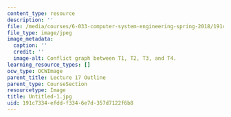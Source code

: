 ```yaml
---
content_type: resource
description: ''
file: /media/courses/6-033-computer-system-engineering-spring-2018/191c7334efddf3346e7d357d7122f6b8_Untitled-1.jpg
file_type: image/jpeg
image_metadata:
  caption: ''
  credit: ''
  image-alt: Conflict graph between T1, T2, T3, and T4.
learning_resource_types: []
ocw_type: OCWImage
parent_title: Lecture 17 Outline
parent_type: CourseSection
resourcetype: Image
title: Untitled-1.jpg
uid: 191c7334-efdd-f334-6e7d-357d7122f6b8
---
```


